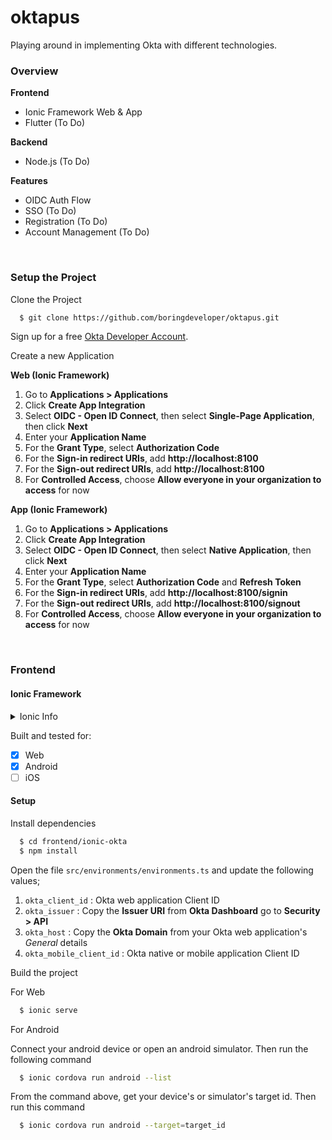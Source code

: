 # oktapus
Playing around in implementing Okta with different technologies.

### Overview

**Frontend**
- Ionic Framework Web & App
- Flutter (To Do)

**Backend**
- Node.js (To Do)

**Features**
- OIDC Auth Flow
- SSO (To Do)
- Registration (To Do)
- Account Management (To Do)

<br />

### Setup the Project

Clone the Project

```bash
  $ git clone https://github.com/boringdeveloper/oktapus.git
```

Sign up for a free [Okta Developer Account](https://developer.okta.com/signup/).

Create a new Application

**Web (Ionic Framework)**
  1. Go to **Applications > Applications**
  2. Click **Create App Integration**
  3. Select **OIDC - Open ID Connect**, then select **Single-Page Application**, then click **Next**
  4. Enter your **Application Name**
  5. For the **Grant Type**, select **Authorization Code**
  6. For the **Sign-in redirect URIs**, add **http://localhost:8100**
  7. For the **Sign-out redirect URIs**, add **http://localhost:8100**
  8. For **Controlled Access**, choose **Allow everyone in your organization to access** for now

**App (Ionic Framework)**
  1. Go to **Applications > Applications**
  2. Click **Create App Integration**
  3. Select **OIDC - Open ID Connect**, then select **Native Application**, then click **Next**
  4. Enter your **Application Name**
  5. For the **Grant Type**, select **Authorization Code** and **Refresh Token**
  6. For the **Sign-in redirect URIs**, add **http://localhost:8100/signin**
  7. For the **Sign-out redirect URIs**, add **http://localhost:8100/signout**
  8. For **Controlled Access**, choose **Allow everyone in your organization to access** for now

<br />

### Frontend

#### Ionic Framework
<details>
  <summary>Ionic Info</summary>
  
  Ionic:

    Ionic CLI                     : 6.19.1 (/usr/local/lib/node_modules/@ionic/cli)
    Ionic Framework               : @ionic/angular 6.0.15
    @angular-devkit/build-angular : 13.2.6
    @angular-devkit/schematics    : 13.2.6
    @angular/cli                  : 13.2.6
    @ionic/angular-toolkit        : 6.1.0

  Cordova:

     Cordova CLI       : 11.0.0
     Cordova Platforms : android 10.1.2
     Cordova Plugins   : cordova-plugin-ionic-keyboard 2.2.0, cordova-plugin-ionic-webview 5.0.0, (and 6 other plugins)

  Utility:

     cordova-res                          : not installed globally
     native-run (update available: 1.6.0) : 1.5.0

  System:

     NodeJS : v16.15.0 (/usr/local/bin/node)
     npm    : 8.5.5
     OS     : macOS Monterey
     Xcode  : Xcode 13.3.1 Build version 13E500a
</details>

Built and tested for:
- [x] Web
- [x] Android
- [ ] iOS

#### Setup

Install dependencies
```bash
  $ cd frontend/ionic-okta
  $ npm install
```

Open the file `src/environments/environments.ts` and update the following values;
  1. `okta_client_id` : Okta web application Client ID
  2. `okta_issuer` : Copy the **Issuer URI** from **Okta Dashboard** go to **Security > API**
  3. `okta_host` : Copy the **Okta Domain** from your Okta web application's _General_ details
  4. `okta_mobile_client_id` : Okta native or mobile application Client ID

Build the project

For Web
```bash
  $ ionic serve
```

For Android

Connect your android device or open an android simulator. Then run the following command
```bash
  $ ionic cordova run android --list
```

From the command above, get your device's or simulator's target id. Then run this command
```bash
  $ ionic cordova run android --target=target_id
```
